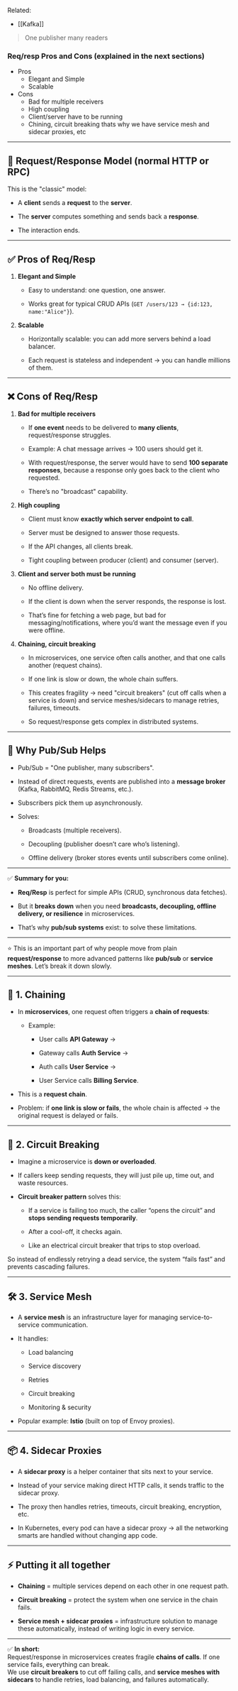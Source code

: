 Related:
- [[Kafka]]

> One publisher many readers

### Req/resp Pros and Cons (explained in the next sections)
- Pros
	- Elegant and Simple
	- Scalable
- Cons
	- Bad for multiple receivers
	- High coupling
	- Client/server have to be running
	- Chining, circuit breaking thats why we have service mesh and sidecar proxies, etc

---

## 🔹 Request/Response Model (normal HTTP or RPC)

This is the "classic" model:

- A **client** sends a **request** to the **server**.
    
- The **server** computes something and sends back a **response**.
    
- The interaction ends.
    

---

## ✅ Pros of Req/Resp

1. **Elegant and Simple**
    
    - Easy to understand: one question, one answer.
        
    - Works great for typical CRUD APIs (`GET /users/123 → {id:123, name:"Alice"}`).
        
2. **Scalable**
    
    - Horizontally scalable: you can add more servers behind a load balancer.
        
    - Each request is stateless and independent → you can handle millions of them.
        

---

## ❌ Cons of Req/Resp

1. **Bad for multiple receivers**
    
    - If **one event** needs to be delivered to **many clients**, request/response struggles.
        
    - Example: A chat message arrives → 100 users should get it.
        
    - With request/response, the server would have to send **100 separate responses**, because a response only goes back to the client who requested.
        
    - There’s no "broadcast" capability.
        
2. **High coupling**
    
    - Client must know **exactly which server endpoint to call**.
        
    - Server must be designed to answer those requests.
        
    - If the API changes, all clients break.
        
    - Tight coupling between producer (client) and consumer (server).
        
3. **Client and server both must be running**
    
    - No offline delivery.
        
    - If the client is down when the server responds, the response is lost.
        
    - That’s fine for fetching a web page, but bad for messaging/notifications, where you’d want the message even if you were offline.
        
4. **Chaining, circuit breaking**
    
    - In microservices, one service often calls another, and that one calls another (request chains).
        
    - If one link is slow or down, the whole chain suffers.
        
    - This creates fragility → need "circuit breakers" (cut off calls when a service is down) and service meshes/sidecars to manage retries, failures, timeouts.
        
    - So request/response gets complex in distributed systems.
        

---

## 📌 Why Pub/Sub Helps

- Pub/Sub = "One publisher, many subscribers".
    
- Instead of direct requests, events are published into a **message broker** (Kafka, RabbitMQ, Redis Streams, etc.).
    
- Subscribers pick them up asynchronously.
    
- Solves:
    
    - Broadcasts (multiple receivers).
        
    - Decoupling (publisher doesn’t care who’s listening).
        
    - Offline delivery (broker stores events until subscribers come online).
        

---

✅ **Summary for you:**

- **Req/Resp** is perfect for simple APIs (CRUD, synchronous data fetches).
    
- But it **breaks down** when you need **broadcasts, decoupling, offline delivery, or resilience** in microservices.
    
- That’s why **pub/sub systems** exist: to solve these limitations.

---
⭐ This is an important part of why people move from plain **request/response** to more advanced patterns like **pub/sub** or **service meshes**. Let’s break it down slowly.

---

## 🔗 1. Chaining

- In **microservices**, one request often triggers a **chain of requests**:
    
    - Example:
        
        - User calls **API Gateway** →
            
        - Gateway calls **Auth Service** →
            
        - Auth calls **User Service** →
            
        - User Service calls **Billing Service**.
            
- This is a **request chain**.
    
- Problem: if **one link is slow or fails**, the whole chain is affected → the original request is delayed or fails.
    

---

## 🔌 2. Circuit Breaking

- Imagine a microservice is **down or overloaded**.
    
- If callers keep sending requests, they will just pile up, time out, and waste resources.
    
- **Circuit breaker pattern** solves this:
    
    - If a service is failing too much, the caller “opens the circuit” and **stops sending requests temporarily**.
        
    - After a cool-off, it checks again.
        
    - Like an electrical circuit breaker that trips to stop overload.
        

So instead of endlessly retrying a dead service, the system “fails fast” and prevents cascading failures.

---

## 🛠️ 3. Service Mesh

- A **service mesh** is an infrastructure layer for managing service-to-service communication.
    
- It handles:
    
    - Load balancing
        
    - Service discovery
        
    - Retries
        
    - Circuit breaking
        
    - Monitoring & security
        
- Popular example: **Istio** (built on top of Envoy proxies).
    

---

## 📦 4. Sidecar Proxies

- A **sidecar proxy** is a helper container that sits next to your service.
    
- Instead of your service making direct HTTP calls, it sends traffic to the sidecar proxy.
    
- The proxy then handles retries, timeouts, circuit breaking, encryption, etc.
    
- In Kubernetes, every pod can have a sidecar proxy → all the networking smarts are handled without changing app code.
    

---

## ⚡ Putting it all together

- **Chaining** = multiple services depend on each other in one request path.
    
- **Circuit breaking** = protect the system when one service in the chain fails.
    
- **Service mesh + sidecar proxies** = infrastructure solution to manage these automatically, instead of writing logic in every service.
    

---

✅ **In short:**  
Request/response in microservices creates fragile **chains of calls**. If one service fails, everything can break.  
We use **circuit breakers** to cut off failing calls, and **service meshes with sidecars** to handle retries, load balancing, and failures automatically.